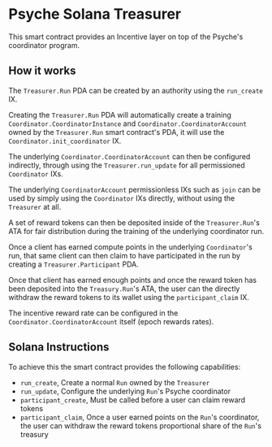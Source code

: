 # Psyche Solana Treasurer

This smart contract provides an Incentive layer on top of the Psyche's coordinator program.

## How it works

The `Treasurer.Run` PDA can be created by an authority using the `run_create` IX.

Creating the `Treasurer.Run` PDA will automatically create a training `Coordinator.CoordinatorInstance` and `Coordinator.CoordinatorAccount` owned by the `Treasurer.Run` smart contract's PDA, it will use the `Coordinator.init_coordinator` IX.

The underlying `Coordinator.CoordinatorAccount` can then be configured indirectly, through using the `Treasurer.run_update` for all permissioned `Coordinator` IXs.

The underlying `CoordinatorAccount` permissionless IXs such as `join` can be used by simply using the `Coordinator` IXs directly, without using the `Treasurer` at all.

A set of reward tokens can then be deposited inside of the `Treasurer.Run`'s ATA for fair distribution during the training of the underlying coordinator run.

Once a client has earned compute points in the underlying `Coordinator`'s run, that same client can then claim to have participated in the run by creating a `Treasurer.Participant` PDA.

Once that client has earned enough points and once the reward token has been deposited into the `Treasury.Run`'s ATA, the user can the directly withdraw the reward tokens to its wallet using the `participant_claim` IX.

The incentive reward rate can be configured in the `Coordinator.CoordinatorAccount` itself (epoch rewards rates).

## Solana Instructions

To achieve this the smart contract provides the following capabilities:

- `run_create`, Create a normal `Run` owned by the `Treasurer`
- `run_update`, Configure the underlying `Run`'s Psyche coordinator
- `participant_create`, Must be called before a user can claim reward tokens
- `participant_claim`, Once a user earned points on the `Run`'s coordinator, the user can withdraw the reward tokens proportional share of the `Run`'s treasury
